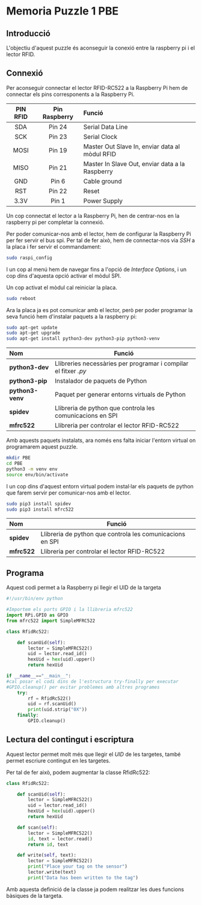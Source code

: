 # Memoria Puzzle 1 PBE

## Introducció

L'objectiu d'aquest puzzle és aconseguir la conexió entre la raspberry pi i el lector RFID.

## Connexió

Per aconseguir connectar el lector RFID-RC522 a la Raspberry Pi hem de connectar els pins corresponents a la Raspberry Pi.

| **PIN RFID** | Pin Raspberry | Funció                                          |
|:------------:|:-------------:|:----------------------------------------------- |
| SDA          | Pin 24        | Serial Data Line                                |
| SCK          | Pin 23        | Serial Clock                                    |
| MOSI         | Pin 19        | Master Out Slave In, enviar data al mòdul RFID  |
| MISO         | Pin 21        | Master In Slave Out, enviar data a la Raspberry |
| GND          | Pin 6         | Cable ground                                    |
| RST          | Pin 22        | Reset                                           |
| 3.3V         | Pin 1         | Power Supply                                    |


Un cop connectat el lector a la Raspberry Pi, hen de centrar-nos en la raspberry pi per completar la connexió. 

Per poder comunicar-nos amb el lector, hem de configurar la Raspberry Pi per fer servir el bus spi. Per tal de fer això, hem de connectar-nos via _SSH_ a la placa i fer servir el commandament:

```bash
sudo raspi_config
```

I un cop al menú hem de navegar fins a l'opció de _Interface Options_, i un cop dins d'aquesta opció activar el mòdul SPI.

Un cop activat el mòdul cal reiniciar la placa.

```bash
sudo reboot
```

<div style="page-break-after: always;"></div>

Ara la placa ja es pot comunicar amb el lector, però per poder programar la seva funció hem d'instalar paquets a la raspberry pi:

```bash
sudo apt-get update
sudo apt-get upgrade
sudo apt-get install python3-dev python3-pip python3-venv
```

| Nom              | Funció                                                          |
|:---------------- | --------------------------------------------------------------- |
| **python3-dev**  | Llibreries necessàries per programar i compilar el fitxer _.py_ |
| **python3-pip**  | Instalador de paquets de Python                                 |
| **python3-venv** | Paquet per generar entorns virtuals de Python                   |
| **spidev**       | Llibreria de python que controla les comunicacions en SPI       |
| **mfrc522**      | Llibreria per controlar el lector RFID-RC522                    |

Amb aquests paquets instalats, ara només ens falta iniciar l'entorn virtual on programarem aquest puzzle.

```bash
mkdir PBE
cd PBE
python3 -m venv env
source env/bin/activate
```

I un cop dins d'aquest entorn virtual podem instal·lar els paquets de python que farem servir per comunicar-nos amb el lector.

```bash
sudo pip3 install spidev
sudo pip3 install mfrc522
```

| Nom         | Funció                                                    |
|:----------- | --------------------------------------------------------- |
| **spidev**  | Llibreria de python que controla les comunicacions en SPI |
| **mfrc522** | Llibreria per controlar el lector RFID-RC522              |

<div style="page-break-after: always;"></div>

## Programa

Aquest codi permet a la Raspberry pi llegir el UID de la targeta

```python
#!/usr/bin/env python

#Importem els ports GPIO i la llibreria mfrc522
import RPi.GPIO as GPIO
from mfrc522 import SimpleMFRC522

class RfidRc522:

    def scanUid(self):
        lector = SimpleMFRC522()
        uid = lector.read_id()
        hexUid = hex(uid).upper()
        return hexUid

if __name__=="__main__":
#cal posar el codi dins de l'estructura try-finally per executar
#GPIO.cleanup() per evitar problemes amb altres programes
    try:
        rf = RfidRc522()
        uid = rf.scanUid()
        print(uid.strip("0X"))
    finally:
        GPIO.cleanup()
```

<div style="page-break-after: always;"></div>

## Lectura del contingut i escriptura

Aquest lector permet molt més que llegir el _UID_ de les targetes, també permet escriure contingut en les targetes.

Per tal de fer això, podem augmentar la classe RfidRc522:

```python
class RfidRc522:

    def scanUid(self):
        lector = SimpleMFRC522()
        uid = lector.read_id()
        hexUid = hex(uid).upper()
        return hexUid

    def scan(self):
        lector = SimpleMFRC522()
        id, text = lector.read()
        return id, text

    def write(self, text):
        lector = SimpleMFRC522()
        print("Place your tag on the sensor")
        lector.write(text)
        print("Data has been written to the tag")
```

Amb aquesta definició de la classe ja podem realitzar les dues funcions bàsiques de la targeta.
